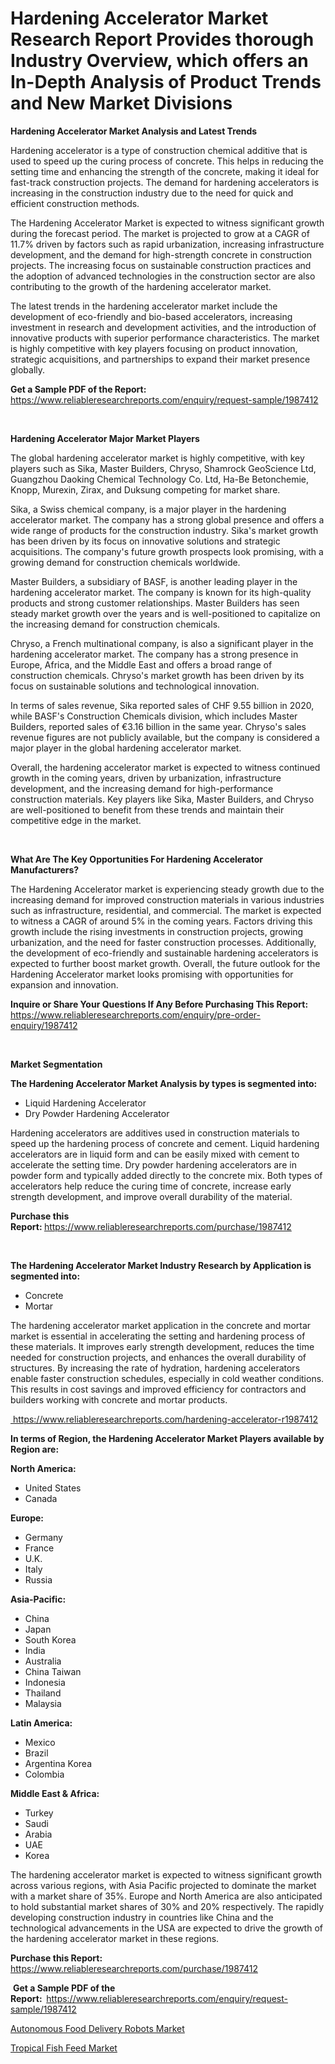 <p><h1>Hardening Accelerator Market Research Report Provides thorough Industry Overview, which offers an In-Depth Analysis of Product Trends and New Market Divisions</h1></p><p><strong>Hardening Accelerator Market Analysis and Latest Trends</strong></p>
<p><p>Hardening accelerator is a type of construction chemical additive that is used to speed up the curing process of concrete. This helps in reducing the setting time and enhancing the strength of the concrete, making it ideal for fast-track construction projects. The demand for hardening accelerators is increasing in the construction industry due to the need for quick and efficient construction methods.</p><p>The Hardening Accelerator Market is expected to witness significant growth during the forecast period. The market is projected to grow at a CAGR of 11.7% driven by factors such as rapid urbanization, increasing infrastructure development, and the demand for high-strength concrete in construction projects. The increasing focus on sustainable construction practices and the adoption of advanced technologies in the construction sector are also contributing to the growth of the hardening accelerator market.</p><p>The latest trends in the hardening accelerator market include the development of eco-friendly and bio-based accelerators, increasing investment in research and development activities, and the introduction of innovative products with superior performance characteristics. The market is highly competitive with key players focusing on product innovation, strategic acquisitions, and partnerships to expand their market presence globally.</p></p>
<p><strong>Get a Sample PDF of the Report:&nbsp;</strong> <a href="https://www.reliableresearchreports.com/enquiry/request-sample/1987412">https://www.reliableresearchreports.com/enquiry/request-sample/1987412</a></p>
<p>&nbsp;</p>
<p><strong>Hardening Accelerator Major Market Players</strong></p>
<p><p>The global hardening accelerator market is highly competitive, with key players such as Sika, Master Builders, Chryso, Shamrock GeoScience Ltd, Guangzhou Daoking Chemical Technology Co. Ltd, Ha-Be Betonchemie, Knopp, Murexin, Zirax, and Duksung competing for market share.</p><p>Sika, a Swiss chemical company, is a major player in the hardening accelerator market. The company has a strong global presence and offers a wide range of products for the construction industry. Sika's market growth has been driven by its focus on innovative solutions and strategic acquisitions. The company's future growth prospects look promising, with a growing demand for construction chemicals worldwide.</p><p>Master Builders, a subsidiary of BASF, is another leading player in the hardening accelerator market. The company is known for its high-quality products and strong customer relationships. Master Builders has seen steady market growth over the years and is well-positioned to capitalize on the increasing demand for construction chemicals.</p><p>Chryso, a French multinational company, is also a significant player in the hardening accelerator market. The company has a strong presence in Europe, Africa, and the Middle East and offers a broad range of construction chemicals. Chryso's market growth has been driven by its focus on sustainable solutions and technological innovation.</p><p>In terms of sales revenue, Sika reported sales of CHF 9.55 billion in 2020, while BASF's Construction Chemicals division, which includes Master Builders, reported sales of €3.16 billion in the same year. Chryso's sales revenue figures are not publicly available, but the company is considered a major player in the global hardening accelerator market.</p><p>Overall, the hardening accelerator market is expected to witness continued growth in the coming years, driven by urbanization, infrastructure development, and the increasing demand for high-performance construction materials. Key players like Sika, Master Builders, and Chryso are well-positioned to benefit from these trends and maintain their competitive edge in the market.</p></p>
<p>&nbsp;</p>
<p><strong>What Are The Key Opportunities For Hardening Accelerator Manufacturers?</strong></p>
<p><p>The Hardening Accelerator market is experiencing steady growth due to the increasing demand for improved construction materials in various industries such as infrastructure, residential, and commercial. The market is expected to witness a CAGR of around 5% in the coming years. Factors driving this growth include the rising investments in construction projects, growing urbanization, and the need for faster construction processes. Additionally, the development of eco-friendly and sustainable hardening accelerators is expected to further boost market growth. Overall, the future outlook for the Hardening Accelerator market looks promising with opportunities for expansion and innovation.</p></p>
<p><strong>Inquire or Share Your Questions If Any Before Purchasing This Report:</strong> <a href="https://www.reliableresearchreports.com/enquiry/pre-order-enquiry/1987412">https://www.reliableresearchreports.com/enquiry/pre-order-enquiry/1987412</a></p>
<p>&nbsp;</p>
<p><strong>Market Segmentation</strong></p>
<p><strong>The Hardening Accelerator Market Analysis by types is segmented into:</strong></p>
<p><ul><li>Liquid Hardening Accelerator</li><li>Dry Powder Hardening Accelerator</li></ul></p>
<p><p>Hardening accelerators are additives used in construction materials to speed up the hardening process of concrete and cement. Liquid hardening accelerators are in liquid form and can be easily mixed with cement to accelerate the setting time. Dry powder hardening accelerators are in powder form and typically added directly to the concrete mix. Both types of accelerators help reduce the curing time of concrete, increase early strength development, and improve overall durability of the material.</p></p>
<p><strong>Purchase this Report:&nbsp;</strong><a href="https://www.reliableresearchreports.com/purchase/1987412">https://www.reliableresearchreports.com/purchase/1987412</a></p>
<p>&nbsp;</p>
<p><strong>The Hardening Accelerator Market Industry Research by Application is segmented into:</strong></p>
<p><ul><li>Concrete</li><li>Mortar</li></ul></p>
<p><p>The hardening accelerator market application in the concrete and mortar market is essential in accelerating the setting and hardening process of these materials. It improves early strength development, reduces the time needed for construction projects, and enhances the overall durability of structures. By increasing the rate of hydration, hardening accelerators enable faster construction schedules, especially in cold weather conditions. This results in cost savings and improved efficiency for contractors and builders working with concrete and mortar products.</p></p>
<p><a href="https://www.reliableresearchreports.com/hardening-accelerator-r1987412">&nbsp;https://www.reliableresearchreports.com/hardening-accelerator-r1987412</a></p>
<p><strong>In terms of Region, the Hardening Accelerator Market Players available by Region are:</strong></p>
<p>
    <p> <strong> North America: </strong>
        <ul>
            <li>United States</li>
            <li>Canada</li>
        </ul>
        </p> 
    <p> <strong> Europe: </strong>
        <ul>
            <li>Germany</li>
            <li>France</li>
            <li>U.K.</li>
            <li>Italy</li>
            <li>Russia</li>
        </ul>
        </p> 
    <p> <strong> Asia-Pacific: </strong>
        <ul>
            <li>China</li>
            <li>Japan</li>
            <li>South Korea</li>
            <li>India</li>
            <li>Australia</li>
            <li>China Taiwan</li>
            <li>Indonesia</li>
            <li>Thailand</li>
            <li>Malaysia</li>
        </ul>
        </p> 
    <p> <strong> Latin America: </strong>
        <ul>
            <li>Mexico</li>
            <li>Brazil</li>
            <li>Argentina Korea</li>
            <li>Colombia</li>
        </ul>
        </p> 
    <p> <strong> Middle East & Africa: </strong>
        <ul>
            <li>Turkey</li>
            <li>Saudi</li>
            <li>Arabia</li>
            <li>UAE</li>
            <li>Korea</li>
        </ul>
    </p>
    </p>
<p><p>The hardening accelerator market is expected to witness significant growth across various regions, with Asia Pacific projected to dominate the market with a market share of 35%. Europe and North America are also anticipated to hold substantial market shares of 30% and 20% respectively. The rapidly developing construction industry in countries like China and the technological advancements in the USA are expected to drive the growth of the hardening accelerator market in these regions.</p></p>
<p><strong>Purchase this Report: </strong><a href="https://www.reliableresearchreports.com/purchase/1987412">https://www.reliableresearchreports.com/purchase/1987412</a></p>
<p>&nbsp;<strong>Get a Sample PDF of the Report:&nbsp;&nbsp;</strong><a href="https://www.reliableresearchreports.com/enquiry/request-sample/1987412">https://www.reliableresearchreports.com/enquiry/request-sample/1987412</a></p>
<p><strong></strong></p>
<p><p><a href="https://github.com/qdaxyrhp12/Market-Research-Report-List-1/blob/main/autonomous-food-delivery-robots-market.md">Autonomous Food Delivery Robots Market</a></p><p><a href="https://view.publitas.com/reportprime-1/tropical-fish-feed-market-size-share-analysis-growth-trends-forecast-2024-2031/">Tropical Fish Feed Market</a></p></p>